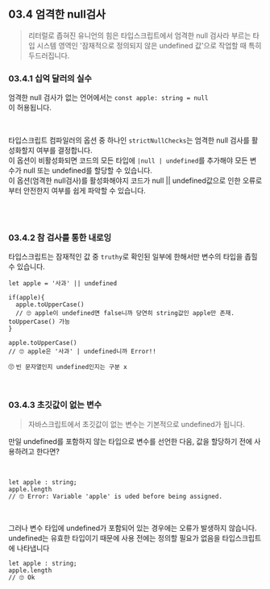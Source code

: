 ## 03.4 엄격한 null검사

> 리터럴로 좁혀진 유니언의 힘은 타입스크립트에서 엄격한 null 검사라 부르는 타입 시스템 영역인 '잠재적으로 정의되지 않은 undefined 값'으로 작업할 때 특히 두드러집니다.

### 03.4.1 십억 달러의 실수

엄격한 null 검사가 없는 언어에서는
`const apple: string = null`
<br/>
이 허용됩니다.

<br/>

타입스크립트 컴파일러의 옵션 중 하나인 `strictNullChecks`는 엄격한 null 검사를 활성화할지 여부를 결정합니다.
<br/>
이 옵션이 비활성화되면 코드의 모든 타입에 `|null | undefined`를 추가해야 모든 변수가 null 또는 undefined를 할당할 수 있습니다.
<br/>
이 옵션(엄격한 null검사)를 활성화해야지 코드가 null || undefined값으로 인한 오류로부터 안전한지 여부를 쉽게 파악할 수 있습니다.

<br/>
<br/>

### 03.4.2 참 검사를 통한 내로잉

타입스크립트는 잠재적인 값 중 `truthy`로 확인된 일부에 한해서만 변수의 타입을 좁힐 수 있습니다.

```
let apple = '사과' || undefined

if(apple){
  apple.toUpperCase()
  // 🙄 apple이 undefined면 false니까 당연히 string값인 apple만 존재. toUpperCase() 가능
}

apple.toUpperCase()
// 🙄 apple은 '사과' | undefined니까 Error!!
```

🙄 `빈 문자열인지 undefined인지는 구분 x`

<br/>

### 03.4.3 초깃값이 없는 변수

> 자바스크립트에서 초깃값이 없는 변수는 기본적으로 undefined가 됩니다.

만일 undefined를 포함하지 않는 타입으로 변수를 선언한 다음, 값을 할당하기 전에 사용하려고 한다면?

<br/>

```
let apple : string;
apple.length
// 🙄 Error: Variable 'apple' is uded before being assigned.
```

<br/>

그러나 변수 타입에 undefined가 포함되어 있는 경우에는 오류가 발생하지 않습니다.
<br/>
undefined는 유효한 타입이기 때문에 사용 전에는 정의할 필요가 없음을 타입스크립트에 나타냅니다

```
let apple : string;
apple.length
// 🙄 Ok
```
